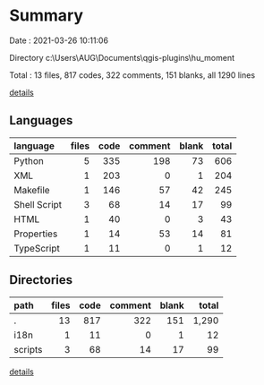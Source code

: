 # Summary

Date : 2021-03-26 10:11:06

Directory c:\Users\AUG\Documents\qgis-plugins\hu_moment

Total : 13 files,  817 codes, 322 comments, 151 blanks, all 1290 lines

[details](details.md)

## Languages
| language | files | code | comment | blank | total |
| :--- | ---: | ---: | ---: | ---: | ---: |
| Python | 5 | 335 | 198 | 73 | 606 |
| XML | 1 | 203 | 0 | 1 | 204 |
| Makefile | 1 | 146 | 57 | 42 | 245 |
| Shell Script | 3 | 68 | 14 | 17 | 99 |
| HTML | 1 | 40 | 0 | 3 | 43 |
| Properties | 1 | 14 | 53 | 14 | 81 |
| TypeScript | 1 | 11 | 0 | 1 | 12 |

## Directories
| path | files | code | comment | blank | total |
| :--- | ---: | ---: | ---: | ---: | ---: |
| . | 13 | 817 | 322 | 151 | 1,290 |
| i18n | 1 | 11 | 0 | 1 | 12 |
| scripts | 3 | 68 | 14 | 17 | 99 |

[details](details.md)